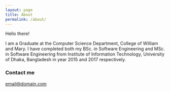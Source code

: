```yaml
---
layout: page
title: About
permalink: /about/
---
```


Hello there!

I am a Graduate at the Computer Science Department, College of William and Mary. I have completed both my BSc. in Software Engineering and MSc. in Software Engineering from Institute of Information Technology, University of Dhaka, Bangladesh in year 2015 and 2017 respectively.


### Contact me

[email@domain.com](mailto:email@domain.com)
